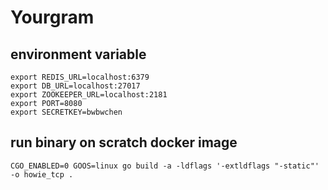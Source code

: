# Yourgram
##  environment variable
```
export REDIS_URL=localhost:6379
export DB_URL=localhost:27017
export ZOOKEEPER_URL=localhost:2181
export PORT=8080
export SECRETKEY=bwbwchen
```

## run binary on scratch docker image
```
CGO_ENABLED=0 GOOS=linux go build -a -ldflags '-extldflags "-static"' -o howie_tcp .
```
